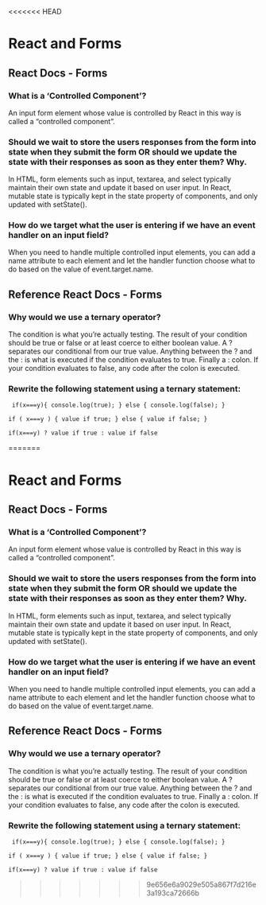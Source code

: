 <<<<<<< HEAD
# React and Forms
## React Docs - Forms

### What is a ‘Controlled Component’?

An input form element whose value is controlled by React in this way is called a “controlled component”.

### Should we wait to store the users responses from the form into state when they submit the form OR should we update the state with their responses as soon as they enter them? Why.

In HTML, form elements such as input, textarea, and select typically maintain their own state and update it based on user input. 
In React, mutable state is typically kept in the state property of components, and only updated with setState().


### How do we target what the user is entering if we have an event handler on an input field?

When you need to handle multiple controlled input elements, you can add a name attribute to each element and let the handler function choose what to do based on the value of event.target.name.

## Reference React Docs - Forms


### Why would we use a ternary operator?

The condition is what you’re actually testing. The result of your condition should be true or false or at least coerce to either boolean value. A ? separates our conditional from our true value. Anything between the ? and the : is what is executed if the condition evaluates to true. Finally a : colon. If your condition evaluates to false, any code after the colon is executed.

### Rewrite the following statement using a ternary statement:
~~~
 if(x===y){ console.log(true); } else { console.log(false); }

if ( x===y ) { value if true; } else { value if false; }

if(x===y) ? value if true : value if false

~~~

=======
# React and Forms
## React Docs - Forms

### What is a ‘Controlled Component’?

An input form element whose value is controlled by React in this way is called a “controlled component”.

### Should we wait to store the users responses from the form into state when they submit the form OR should we update the state with their responses as soon as they enter them? Why.

In HTML, form elements such as input, textarea, and select typically maintain their own state and update it based on user input. 
In React, mutable state is typically kept in the state property of components, and only updated with setState().


### How do we target what the user is entering if we have an event handler on an input field?

When you need to handle multiple controlled input elements, you can add a name attribute to each element and let the handler function choose what to do based on the value of event.target.name.

## Reference React Docs - Forms


### Why would we use a ternary operator?

The condition is what you’re actually testing. The result of your condition should be true or false or at least coerce to either boolean value. A ? separates our conditional from our true value. Anything between the ? and the : is what is executed if the condition evaluates to true. Finally a : colon. If your condition evaluates to false, any code after the colon is executed.

### Rewrite the following statement using a ternary statement:
~~~
 if(x===y){ console.log(true); } else { console.log(false); }

if ( x===y ) { value if true; } else { value if false; }

if(x===y) ? value if true : value if false

~~~
>>>>>>> 9e656e6a9029e505a867f7d216e3a193ca72666b
